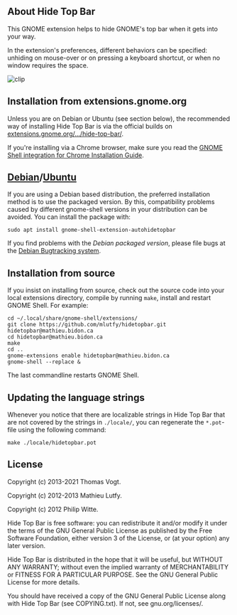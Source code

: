 About Hide Top Bar
------------------

This GNOME extension helps to hide GNOME's top bar when it gets into your way.

In the extension's preferences, different behaviors can be specified: unhiding on mouse-over or on pressing a keyboard shortcut, or when no window requires the space.

![clip](https://user-images.githubusercontent.com/1518387/115446545-a6201500-a217-11eb-84f9-abbcd3251a10.gif)

Installation from extensions.gnome.org
--------------------------------------

Unless you are on Debian or Ubuntu (see section below), the recommended way of installing Hide Top Bar is via the official builds on
[extensions.gnome.org/.../hide-top-bar/](https://extensions.gnome.org/extension/545/hide-top-bar/).

If you're installing via a Chrome browser, make sure you read the
[GNOME Shell integration for Chrome Installation Guide](https://wiki.gnome.org/Projects/GnomeShellIntegrationForChrome/Installation).


[Debian](https://packages.debian.org/unstable/gnome-shell-extension-autohidetopbar)/[Ubuntu](https://launchpad.net/ubuntu/+source/gnome-shell-extension-autohidetopbar)
---------------

If you are using a Debian based distribution, the preferred installation method is to use 
the packaged version. By this, compatibility problems caused by different gnome-shell versions in
your distribution can be avoided. You can install the package with:

    sudo apt install gnome-shell-extension-autohidetopbar

If you find problems with the _Debian packaged version_, please file bugs at
the [Debian Bugtracking system](https://www.debian.org/Bugs/Reporting).

Installation from source
------------------------

If you insist on installing from source, check out the source code into your local extensions
directory, compile by running `make`, install and restart GNOME Shell. For example:

    cd ~/.local/share/gnome-shell/extensions/
    git clone https://github.com/mlutfy/hidetopbar.git hidetopbar@mathieu.bidon.ca
    cd hidetopbar@mathieu.bidon.ca
    make
    cd ..
    gnome-extensions enable hidetopbar@mathieu.bidon.ca
    gnome-shell --replace &

The last commandline restarts GNOME Shell.


Updating the language strings
-----------------------------

Whenever you notice that there are localizable strings in Hide Top Bar that are not
covered by the strings in `./locale/`, you can regenerate the `*.pot`-file using the
following command:

    make ./locale/hidetopbar.pot

License
-------

Copyright (c) 2013-2021 Thomas Vogt.

Copyright (c) 2012-2013 Mathieu Lutfy.

Copyright (c) 2012 Philip Witte.

Hide Top Bar is free software: you can redistribute it and/or modify it under the terms of the
GNU General Public License as published by the Free Software Foundation, either version 3 of the
License, or (at your option) any later version.

Hide Top Bar is distributed in the hope that it will be useful, but WITHOUT ANY WARRANTY; without
even the implied warranty of MERCHANTABILITY or FITNESS FOR A PARTICULAR PURPOSE.
See the GNU General Public License for more details.

You should have received a copy of the GNU General Public License along with Hide Top Bar (see COPYING.txt).
If not, see gnu.org/licenses/.

